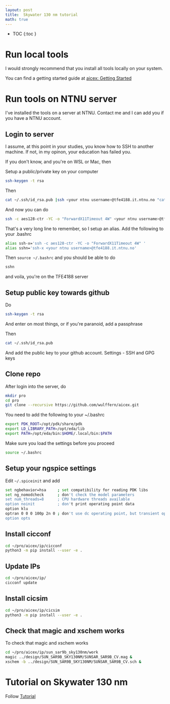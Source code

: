 ```yaml
---
layout: post
title:  Skywater 130 nm tutorial
math: true
---
```


* TOC
{:toc }


# Run local tools 

I would strongly recommend that you install all tools locally on your system. 

You can find a getting started guide at [aicex: Getting
Started](https://analogicus.com/aicex/started/)


# Run tools on NTNU server

I've installed the tools on a server at NTNU. Contact me and I can add you if
you have a NTNU account.

## Login to server 

I assume, at this point in your studies, you know how to SSH to another machine.
If not, in my opinon, your education has failed you. 

If you don't know, and you're on WSL or Mac, then 

Setup a public/private key on your computer 

```bash 
ssh-keygen -t rsa
```

Then 

```bash
cat ~/.ssh/id_rsa.pub |ssh <your ntnu username>@tfe4188.it.ntnu.no "cat >> .ssh/authorized_keys"
```


And now you can do 

```bash 
ssh -c aes128-ctr -YC -o "ForwardX11Timeout 4W" <your ntnu username>@tfe4188.it.ntnu.no
```

That's a very long line to remember, so I setup an alias. Add the following to
your .bashrc 


```bash
alias ssh-x='ssh -c aes128-ctr -YC -o "ForwardX11Timeout 4W" '
alias sshn='ssh-x <your ntnu username>@tfe4188.it.ntnu.no'
```

Then `source ~/.bashrc` and you should be able to do

```bash 
sshn
```

and voila, you're on the TFE4188 server


## Setup public key towards github

Do 

```bash
ssh-keygen -t rsa
```

And enter on most things, or if you're paranoid, add a passphrase

Then 
```bash 
cat ~/.ssh/id_rsa.pub 
```

And add the public key to your github account. Settings - SSH and GPG keys 

## Clone repo 

After login into the server, do 

```bash 
mkdir pro 
cd pro
git clone --recursive https://github.com/wulffern/aicex.git
```

You need to add the following to your ~/.bashrc
```bash
export PDK_ROOT=/opt/pdk/share/pdk
export LD_LIBRARY_PATH=/opt/eda/lib
export PATH=/opt/eda/bin:$HOME/.local/bin:$PATH
```

Make sure you load the settings before you proceed

```bash
source ~/.bashrc
```

## Setup your ngspice settings

Edit `~/.spiceinit` and add

```bash
set ngbehavior=hsa     ; set compatibility for reading PDK libs
set ng_nomodcheck      ; don't check the model parameters
set num_threads=8      ; CPU hardware threads available
option noinit          ; don't print operating point data
option klu
optran 0 0 0 100p 2n 0 ; don't use dc operating point, but transient op
option opts
```

## Install cicconf 

``` bash
cd ~/pro/aicex/ip/cicconf
python3 -m pip install --user -e .
```

## Update IPs

```sh
cd ~/pro/aicex/ip/
cicconf update 
```


## Install cicsim

``` bash
cd ~/pro/aicex/ip/cicsim
python3 -m pip install --user -e .
```


## Check that magic and xschem works

To check that magic and xschem works

``` sh
cd ~/pro/aicex/ip/sun_sar9b_sky130nm/work 
magic ../design/SUN_SAR9B_SKY130NM/SUNSAR_SAR9B_CV.mag &
xschem -b ../design/SUN_SAR9B_SKY130NM/SUNSAR_SAR9B_CV.sch &
```

# Tutorial on Skywater 130 nm

Follow [Tutorial](https://analogicus.com/rply_ex0_sky130nm/tutorial)

